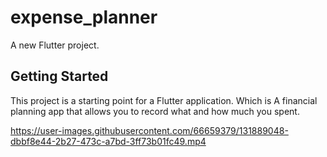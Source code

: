 # expense_planner

A new Flutter project.

## Getting Started

This project is a starting point for a Flutter application. Which is A financial planning app that allows you to record what and how much you spent.

https://user-images.githubusercontent.com/66659379/131889048-dbbf8e44-2b27-473c-a7bd-3ff73b01fc49.mp4



